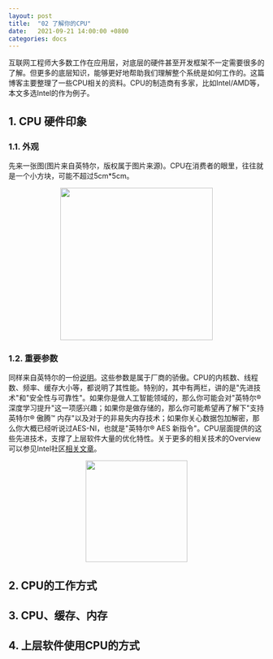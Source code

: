 ```yaml
---
layout: post
title:  "02 了解你的CPU"
date:   2021-09-21 14:00:00 +0800
categories: docs
---
```


互联网工程师大多数工作在应用层，对底层的硬件甚至开发框架不一定需要很多的了解。但更多的底层知识，能够更好地帮助我们理解整个系统是如何工作的。这篇博客主要整理了一些CPU相关的资料。CPU的制造商有多家，比如Intel/AMD等，本文多选Intel的作为例子。

## 1. CPU 硬件印象

### 1.1. 外观
先来一张图(图片来自英特尔，版权属于图片来源)。CPU在消费者的眼里，往往就是一个小方块，可能不超过5cm*5cm。
<figure>
    <div align=center>
    <img src="{{site.url}}/images/2021-09-21-02/cpu_01.jpg" weight=200 height=300 />
    </div>
</figure>

### 1.2. 重要参数

同样来自英特尔的一份[说明](https://www.intel.cn/content/www/cn/zh/products/sku/205683/intel-xeon-platinum-8376hl-processor-38-5m-cache-2-60-ghz/specifications.html)。这些参数是属于厂商的骄傲。CPU的内核数、线程数、频率、缓存大小等，都说明了其性能。特别的，其中有两栏，讲的是"先进技术"和"安全性与可靠性"。如果你是做人工智能领域的，那么你可能会对"英特尔® 深度学习提升"这一项感兴趣；如果你是做存储的，那么你可能希望再了解下"支持英特尔® 傲腾™ 内存"以及对于的非易失内存技术；如果你关心数据包加解密，那么你大概已经听说过AES-NI，也就是"英特尔® AES 新指令"。CPU层面提供的这些先进技术，支撑了上层软件大量的优化特性。关于更多的相关技术的Overview可以参见Intel社区[相关文章](https://software.intel.com/content/www/us/en/develop/articles/intel-xeon-processor-scalable-family-technical-overview.html)。

<figure>
    <div align=center>
    <img src="{{site.url}}/images/2021-09-21-02/cpu_02.png" weight=100 height=200 />
    </div>
</figure>

## 2. CPU的工作方式

## 3. CPU、缓存、内存

## 4. 上层软件使用CPU的方式






